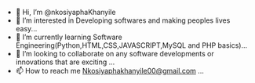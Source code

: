- 👋 Hi, I’m @nkosiyaphaKhanyile
- 👀 I’m interested in Developing softwares and making peoples lives easy...
- 🌱 I’m currently learning Software Engineering(Python,HTML,CSS,JAVASCRIPT,MySQL and PHP basics)...
- 💞️ I’m looking to collaborate on any software developments or innovations that are exciting ...
- 📫 How to reach me Nkosiyaphakhanyile00@gmail.com ...

<!---
nkosiyaphaKhanyile/nkosiyaphaKhanyile is a ✨ special ✨ repository because its `README.md` (this file) appears on your GitHub profile.
You can click the Preview link to take a look at your changes.
--->
